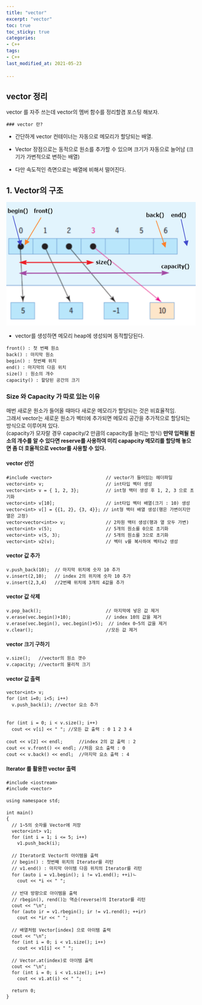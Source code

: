 ```yaml
---
title: "vector"
excerpt: "vector"
toc: true
toc_sticky: true
categories:
- C++
tags:
- C++
last_modified_at: 2021-05-23

---
```

## vector 정리 ##

vector 를 자주 쓰는데 vector의 멤버 함수를 정리할겸 포스팅 해보자.

`### vector 란?`
* 간단하게 vector 컨테이너는 자동으로 메모리가 할당되는 배열.

* Vector 장점으로는 동적으로 원소를 추가할 수 있으며 크기가 자동으로 늘어남 (크기가 가변적으로 변하는 배열)

* 다만 속도적인 측면으로는 배열에 비해서 떨어진다.

## 1. Vector의 구조 ## 
![exRepo1](https://github.com/tryingsunwoo/tryingsunwoo.github.io/blob/master/assets/image/vector/vector.png?raw=true)

 * vector를 생성하면 메모리 heap에 생성되며 동적할당된다.

```
front() : 첫 번째 원소  
back() : 마지막 원소  
begin() : 첫번째 위치  
end() : 마지막의 다음 위치  
size() : 원소의 개수  
capacity() : 할당된 공간의 크기  
```

### Size 와 Capacity 가 따로 있는 이유 ###

매번 새로운 원소가 들어올 때마다 새로운 메모리가 할당되는 것은 비효율적임.  
그래서 vector는 새로운 원소가 벡터에 추가되면 메모리 공간을 추가적으로 할당되는 방식으로 이루어져 있다.  
(capacity가 모자랄 경우 capacity/2 만큼의 capacity를 늘리는 방식)
**만약 입력될 원소의 개수를 알 수 있다면 reserve를 사용하여 미리 capapcity 메모리를 할당해 놓으면 좀 더 호율적으로 vector를 사용할 수 있다.**

#### vector 선언 ####
```
#include <vector>                    // vector가 들어있는 헤더파일
vector<int> v;                       // int타입 벡터 생성
vector<int> v = { 1, 2, 3};          // int형 백터 생성 후 1, 2, 3 으로 초기화
vector<int> v[10];                   // int타입 벡터 배열(크기 : 10) 생성
vector<int> v[] = {{1, 2}, {3, 4}}; // int형 백터 배열 생성(행은 가변이지만 열은 고정)
vector<vector<int>> v;               // 2차원 백터 생성(행과 열 모두 가변)
vector<int> v(5);                    // 5개의 원소를 0으로 초기화
vector<int> v(5, 3);                 // 5개의 원소를 3으로 초기화
vector<int> v2(v);                   // 벡터 v를 복사하여 벡터v2 생성
```

#### vector 값 추가 ####
```
v.push_back(10);  // 마지막 위치에 숫자 10 추가
v.insert(2,10);   // index 2의 위치에 숫자 10 추가
v.insert(2,3,4)   //2번쨰 위치에 3개의 4값을 추가
```

#### vector 값 삭제 ####
```
v.pop_back();                        // 마지막에 넣은 값 제거
v.erase(vec.begin()+10);             // index 10의 값을 제거
v.erase(vec.begin(), vec.begin()+5);  // index 0~5의 값을 제거
v.clear();                           //모든 값 제거
```

#### vector 크기 구하기 ####
```
v.size();   //vector의 원소 갯수
v.capacity; //vector의 물리적 크기
```

#### vector 값 출력 ####
```
vector<int> v;
for (int i=0; i<5; i++) 
  v.push_back(i); //vector 요소 추가
  

for (int i = 0; i < v.size(); i++)
  cout << v[i] << " "; //모든 값 출력 : 0 1 2 3 4
	
cout << v[2] << endl;      //index 2의 값 출력 : 2
cout << v.front() << endl; //처음 요소 출력 : 0
cout << v.back() << endl;  //마지막 요소 출력 : 4
```

#### Iterator 를 활용한 vector 출력 ####
```
#include <iostream>
#include <vector>

using namespace std;

int main()
{
  // 1~5의 숫자를 Vector에 저장
  vector<int> v1;
  for (int i = 1; i <= 5; i++)
    v1.push_back(i);

  // Iterator로 Vector의 아이템을 출력
  // begin() : 첫번째 위치의 Iterator를 리턴
  // v1.end() : 마지막 아이템 다음 위치의 Iterator를 리턴
  for (auto i = v1.begin(); i != v1.end(); ++i)ㄴ
    cout << *i << " ";

  // 반대 방향으로 아이템을 출력
  // rbegin(), rend()는 역순(reverse)의 Iterator를 리턴
  cout << "\n";
  for (auto ir = v1.rbegin(); ir != v1.rend(); ++ir)
    cout << *ir << " ";

  // 배열처럼 Vector[index] 으로 아이템 출력
  cout << "\n";
  for (int i = 0; i < v1.size(); i++)
    cout << v1[i] << " ";

  // Vector.at(index)로 아이템 출력
  cout << "\n";
  for (int i = 0; i < v1.size(); i++)
    cout << v1.at(i) << " ";

  return 0;
}
```